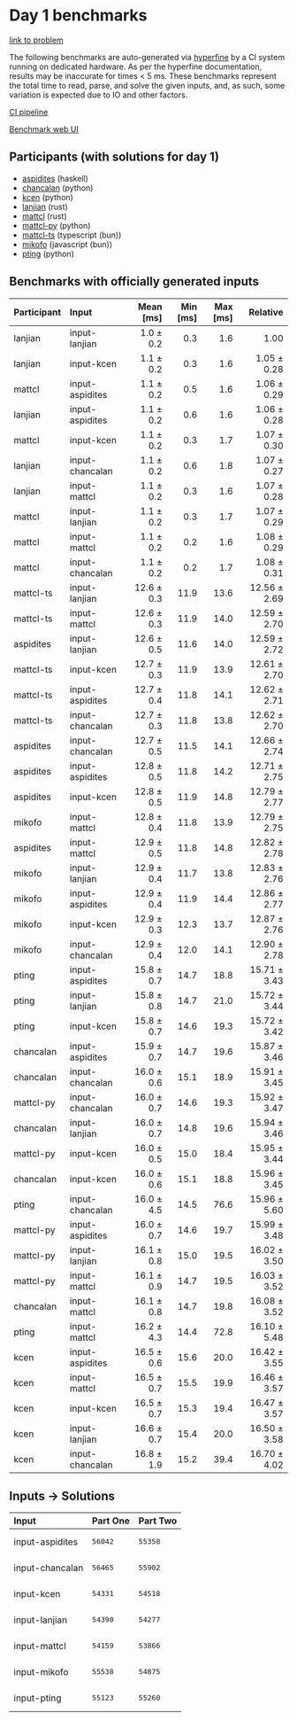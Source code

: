 # Day 1 benchmarks

[link to problem](https://adventofcode.com/2023/day/1)

The following benchmarks are auto-generated via
[hyperfine](https://github.com/sharkdp/hyperfine) by a CI system running on
dedicated hardware. As per the hyperfine documentation, results may be
inaccurate for times < 5 ms. These benchmarks represent the total time to read,
parse, and solve the given inputs, and, as such, some variation is expected due
to IO and other factors.

[CI pipeline](http://ci.papercode.net:8080/teams/main/pipelines/aoc2023)

[Benchmark web UI](https://aoc.ancalagon.black)


## Participants (with solutions for day 1)

- [aspidites](https://github.com/aspidites/aoc2023) (haskell)
- [chancalan](https://github.com/chancalan/aoc2023) (python)
- [kcen](https://github.com/kcen/aoc2023) (python)
- [lanjian](https://github.com/lanjian/aoc-2023) (rust)
- [mattcl](https://github.com/mattcl/aoc2023) (rust)
- [mattcl-py](https://github.com/mattcl/aoc2023-py) (python)
- [mattcl-ts](https://github.com/mattcl/aoc2023-js) (typescript (bun))
- [mikofo](https://github.com/mikofo/advent-of-code-2023) (javascript (bun))
- [pting](https://github.com/pting/aoc2023) (python)


## Benchmarks with officially generated inputs

| Participant | Input | Mean [ms] | Min [ms] | Max [ms] | Relative |
|:---|:---|---:|---:|---:|---:|
| lanjian | input-lanjian | 1.0 ± 0.2 | 0.3 | 1.6 | 1.00 |
| lanjian | input-kcen | 1.1 ± 0.2 | 0.3 | 1.6 | 1.05 ± 0.28 |
| mattcl | input-aspidites | 1.1 ± 0.2 | 0.5 | 1.6 | 1.06 ± 0.29 |
| lanjian | input-aspidites | 1.1 ± 0.2 | 0.6 | 1.6 | 1.06 ± 0.28 |
| mattcl | input-kcen | 1.1 ± 0.2 | 0.3 | 1.7 | 1.07 ± 0.30 |
| lanjian | input-chancalan | 1.1 ± 0.2 | 0.6 | 1.8 | 1.07 ± 0.27 |
| lanjian | input-mattcl | 1.1 ± 0.2 | 0.3 | 1.6 | 1.07 ± 0.28 |
| mattcl | input-lanjian | 1.1 ± 0.2 | 0.3 | 1.7 | 1.07 ± 0.29 |
| mattcl | input-mattcl | 1.1 ± 0.2 | 0.2 | 1.6 | 1.08 ± 0.29 |
| mattcl | input-chancalan | 1.1 ± 0.2 | 0.2 | 1.7 | 1.08 ± 0.31 |
| mattcl-ts | input-lanjian | 12.6 ± 0.3 | 11.9 | 13.6 | 12.56 ± 2.69 |
| mattcl-ts | input-mattcl | 12.6 ± 0.3 | 11.9 | 14.0 | 12.59 ± 2.70 |
| aspidites | input-lanjian | 12.6 ± 0.5 | 11.6 | 14.0 | 12.59 ± 2.72 |
| mattcl-ts | input-kcen | 12.7 ± 0.3 | 11.9 | 13.9 | 12.61 ± 2.70 |
| mattcl-ts | input-aspidites | 12.7 ± 0.4 | 11.8 | 14.1 | 12.62 ± 2.71 |
| mattcl-ts | input-chancalan | 12.7 ± 0.3 | 11.8 | 13.8 | 12.62 ± 2.70 |
| aspidites | input-chancalan | 12.7 ± 0.5 | 11.5 | 14.1 | 12.66 ± 2.74 |
| aspidites | input-aspidites | 12.8 ± 0.5 | 11.8 | 14.2 | 12.71 ± 2.75 |
| aspidites | input-kcen | 12.8 ± 0.5 | 11.9 | 14.8 | 12.79 ± 2.77 |
| mikofo | input-mattcl | 12.8 ± 0.4 | 11.8 | 13.9 | 12.79 ± 2.75 |
| aspidites | input-mattcl | 12.9 ± 0.5 | 11.8 | 14.8 | 12.82 ± 2.78 |
| mikofo | input-lanjian | 12.9 ± 0.4 | 11.7 | 13.8 | 12.83 ± 2.76 |
| mikofo | input-aspidites | 12.9 ± 0.4 | 11.9 | 14.4 | 12.86 ± 2.77 |
| mikofo | input-kcen | 12.9 ± 0.3 | 12.3 | 13.7 | 12.87 ± 2.76 |
| mikofo | input-chancalan | 12.9 ± 0.4 | 12.0 | 14.1 | 12.90 ± 2.78 |
| pting | input-aspidites | 15.8 ± 0.7 | 14.7 | 18.8 | 15.71 ± 3.43 |
| pting | input-lanjian | 15.8 ± 0.8 | 14.7 | 21.0 | 15.72 ± 3.44 |
| pting | input-kcen | 15.8 ± 0.7 | 14.6 | 19.3 | 15.72 ± 3.42 |
| chancalan | input-aspidites | 15.9 ± 0.7 | 14.7 | 19.6 | 15.87 ± 3.46 |
| chancalan | input-chancalan | 16.0 ± 0.6 | 15.1 | 18.9 | 15.91 ± 3.45 |
| mattcl-py | input-chancalan | 16.0 ± 0.7 | 14.6 | 19.3 | 15.92 ± 3.47 |
| chancalan | input-lanjian | 16.0 ± 0.7 | 14.8 | 19.6 | 15.94 ± 3.46 |
| mattcl-py | input-kcen | 16.0 ± 0.5 | 15.0 | 18.4 | 15.95 ± 3.44 |
| chancalan | input-kcen | 16.0 ± 0.6 | 15.1 | 18.8 | 15.96 ± 3.45 |
| pting | input-chancalan | 16.0 ± 4.5 | 14.5 | 76.6 | 15.96 ± 5.60 |
| mattcl-py | input-aspidites | 16.0 ± 0.7 | 14.6 | 19.7 | 15.99 ± 3.48 |
| mattcl-py | input-lanjian | 16.1 ± 0.8 | 15.0 | 19.5 | 16.02 ± 3.50 |
| mattcl-py | input-mattcl | 16.1 ± 0.9 | 14.7 | 19.5 | 16.03 ± 3.52 |
| chancalan | input-mattcl | 16.1 ± 0.8 | 14.7 | 19.8 | 16.08 ± 3.52 |
| pting | input-mattcl | 16.2 ± 4.3 | 14.4 | 72.8 | 16.10 ± 5.48 |
| kcen | input-aspidites | 16.5 ± 0.6 | 15.6 | 20.0 | 16.42 ± 3.55 |
| kcen | input-mattcl | 16.5 ± 0.7 | 15.5 | 19.9 | 16.46 ± 3.57 |
| kcen | input-kcen | 16.5 ± 0.7 | 15.3 | 19.4 | 16.47 ± 3.57 |
| kcen | input-lanjian | 16.6 ± 0.7 | 15.4 | 20.0 | 16.50 ± 3.58 |
| kcen | input-chancalan | 16.8 ± 1.9 | 15.2 | 39.4 | 16.70 ± 4.02 |


## Inputs -> Solutions

| Input | Part One | Part Two |
|:---|:---|:---|
|input-aspidites|<pre>56042</pre>|<pre>55358</pre>|
|input-chancalan|<pre>56465</pre>|<pre>55902</pre>|
|input-kcen|<pre>54331</pre>|<pre>54518</pre>|
|input-lanjian|<pre>54390</pre>|<pre>54277</pre>|
|input-mattcl|<pre>54159</pre>|<pre>53866</pre>|
|input-mikofo|<pre>55538</pre>|<pre>54875</pre>|
|input-pting|<pre>55123</pre>|<pre>55260</pre>|